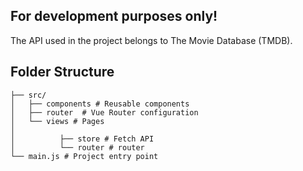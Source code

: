 ## For development purposes only!
The API used in the project belongs to The Movie Database (TMDB).

## Folder Structure

```
├── src/
│   ├── components # Reusable components
│   ├── router  # Vue Router configuration
│   └── views # Pages
│
│          ├── store # Fetch API
│          └── router # router
└── main.js # Project entry point
```

<!-- ###
  Additional note:

  -About Page - Category Page
  -Responsive Design
